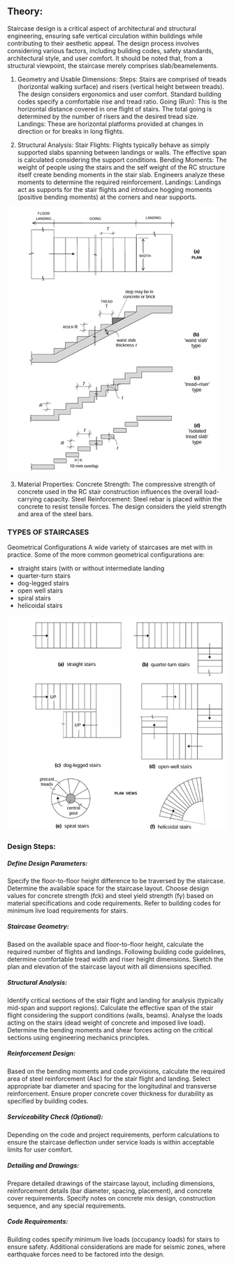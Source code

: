 ## Theory:

Staircase design is a critical aspect of architectural and structural engineering, ensuring safe vertical circulation within buildings while contributing to their aesthetic appeal. The design process involves considering various factors, including building codes, safety standards, architectural style, and user comfort. It should be noted that, from a structural viewpoint, the staircase merely comprises slab/beamelements. 

1) Geometry and Usable Dimensions:
Steps: Stairs are comprised of treads (horizontal walking surface) and risers (vertical height between treads). The design considers ergonomics and user comfort. Standard building codes specify a comfortable rise and tread ratio.
Going (Run): This is the horizontal distance covered in one flight of stairs. The total going is determined by the number of risers and the desired tread size.
Landings: These are horizontal platforms provided at changes in direction or for breaks in long flights.

2) Structural Analysis:
Stair Flights: Flights typically behave as simply supported slabs spanning between landings or walls. The effective span is calculated considering the support conditions.
Bending Moments: The weight of people using the stairs and the self weight of the RC structure itself create bending moments in the stair slab. Engineers analyze these moments to determine the required reinforcement.
Landings: Landings act as supports for the stair flights and introduce hogging moments (positive bending moments) at the corners and near supports.

![1Typical Flight in Staircase](images/figure1.png)

3) Material Properties:
Concrete Strength: The compressive strength of concrete used in the RC stair construction influences the overall load-carrying capacity.
Steel Reinforcement: Steel rebar is placed within the concrete to resist tensile forces. The design considers the yield strength and area of the steel bars.

### TYPES OF STAIRCASES
Geometrical Configurations A wide variety of staircases are met with in practice. Some of the more common geometrical configurations are: 
- straight stairs (with or without intermediate landing
- quarter-turn stairs 
- dog-legged stairs 
- open well stairs 
- spiral stairs 
- helicoidal stairs 


![2types](images/figure2.png)


### Design Steps:

##### Define Design Parameters:
Specify the floor-to-floor height difference to be traversed by the staircase.
Determine the available space for the staircase layout.
Choose design values for concrete strength (fck) and steel yield strength (fy) based on material specifications and code requirements.
Refer to building codes for minimum live load requirements for stairs.

##### Staircase Geometry:
Based on the available space and floor-to-floor height, calculate the required number of flights and landings.
Following building code guidelines, determine comfortable tread width and riser height dimensions.
Sketch the plan and elevation of the staircase layout with all dimensions specified.

##### Structural Analysis:
Identify critical sections of the stair flight and landing for analysis (typically mid-span and support regions).
Calculate the effective span of the stair flight considering the support conditions (walls, beams).
Analyse the loads acting on the stairs (dead weight of concrete and imposed live load).
Determine the bending moments and shear forces acting on the critical sections using engineering mechanics principles.

##### Reinforcement Design:
Based on the bending moments and code provisions, calculate the required area of steel reinforcement (Asc) for the stair flight and landing.
Select appropriate bar diameter and spacing for the longitudinal and transverse reinforcement.
Ensure proper concrete cover thickness for durability as specified by building codes.

##### Serviceability Check (Optional):
Depending on the code and project requirements, perform calculations to ensure the staircase deflection under service loads is within acceptable limits for user comfort.


##### Detailing and Drawings:
Prepare detailed drawings of the staircase layout, including dimensions, reinforcement details (bar diameter, spacing, placement), and concrete cover requirements.
Specify notes on concrete mix design, construction sequence, and any special requirements.

##### Code Requirements:
Building codes specify minimum live loads (occupancy loads) for stairs to ensure safety.
Additional considerations are made for seismic zones, where earthquake forces need to be factored into the design.
